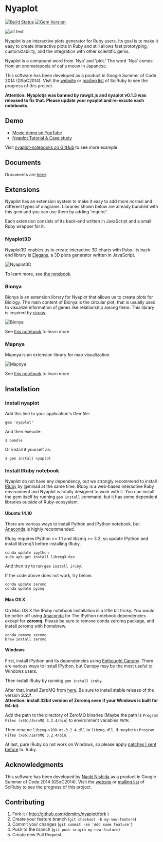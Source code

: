 # Nyaplot
[![Build Status](https://travis-ci.org/domitry/nyaplot.svg?branch=v2)](https://travis-ci.org/domitry/nyaplot)
[![Gem Version](https://badge.fury.io/rb/nyaplot.svg)](http://badge.fury.io/rb/nyaplot)

![alt text](https://dl.dropboxusercontent.com/u/47978121/gsoc/nya_top.png)

Nyaplot is an interactive plots generator for Ruby users. Its goal is to make it easy to create interactive plots in Ruby and still allows fast prototyping, customizability, and the integration with other scientific gems.

Nyaplot is a compound word from 'Nya' and 'plot.' The word 'Nya' comes from an onomatopoeia of cat's meow in Japanese.

This software has been developed as a product in Google Summer of Code 2014 (GSoC2014). Visit the [website]((http://sciruby.com/blog/)) or [mailing list](https://groups.google.com/forum/#!forum/sciruby-dev) of SciRuby to see the progress of this project.

**Attention: Nyaplotjs was banned by rawgit.js and nyaplot v0.1.3 was released to fix that. Please update your nyaplot and re-excute each notebooks.**

## Demo

+ [Movie demo on YouTube](https://www.youtube.com/watch?v=ZxjqsIluM88)
+ [Nyaplot Tutorial & Case study](http://nbviewer.ipython.org/github/domitry/nyaplot/blob/master/examples/notebook/Index.ipynb)

Visit [nyaplot-notebooks on GitHub](https://github.com/domitry/nyaplot-notebooks) to see more example.

## Documents

Documents are [here](http://rubydoc.info/github/domitry/nyaplot/master/frames).

## Extensions

Nyaplot has an extension system to make it easy to add more normal and different types of diagrams.
Libraries shown below are already bundled with this gem and you can use them by adding 'require'.

Each extension consists of its back-end written in JavaScript and a small Ruby wrapper for it. 

### Nyaplot3D

Nyaplot3D enables us to create interactive 3D charts with Ruby.
Its back-end library is [Elegans](https://github.com/domitry/elegans), a 3D plots generator written in JavaScript.

![Nyaplot3D](https://dl.dropboxusercontent.com/u/47978121/gsoc/nyaplot3d_top.png)

To learn more, see [the notebook](http://nbviewer.ipython.org/github/domitry/Nyaplot/blob/master/examples/notebook/3DPlot.ipynb).

### Bionya

Bionya is an extension library for Nyaplot that allows us to create plots for Biology. The main content of Bionya is the circular plot, that is usually used to visualize information of genes like relationship among them. This library is inspired by [circos](http://circos.ca/).

![Bionya](https://dl.dropboxusercontent.com/u/47978121/gsoc/bionya_top.png)

See [this notebook](http://nbviewer.ipython.org/github/domitry/nyaplot/blob/master/examples/notebook/Bionya.ipynb) to learn more.

### Mapnya

Mapnya is an extension library for map visualization.

![Mapnya](https://dl.dropboxusercontent.com/u/47978121/gsoc/mapnya_top.png)

See [this notebook](http://nbviewer.ipython.org/github/domitry/nyaplot/blob/master/examples/notebook/Mapnya.ipynb) to learn more.

## Installation
### Install nyaplot
<!--
### Build and install nyaplot
This gem is still under development and is not registered to RubyGems.org. Therefore clone this repository and build gem by yourself to try it.

Clone this repository:

    git clone git@github.com:domitry/nyaplot.git
    
And then build and install using gem command:

    cd nyaplot
    gem build nyaplot.gemspec
    gem install nyaplot-0.0.1.gem
-->

Add this line to your application's Gemfile:

    gem 'nyaplot'

And then execute:

    $ bundle

Or install it yourself as:

    $ gem install nyaplot


### Install IRuby notebook
Nyaplot do not have any dependency, but we strongly recommend to install [IRuby](https://github.com/minad/iruby) by @minad at the same time.
IRuby is a web-based interactive Ruby environment and Nyaplot is totally designed to work with it.
You can install the gem itself by running `gem install` command, but it has some dependent libraries outside of Ruby-ecosystem.

#### Ubuntu 14.10

There are various ways to install Python and IPython notebook, but [Anaconda](https://store.continuum.io/cshop/anaconda/) is highly recommended.

IRuby requires IPython >= 1.1 and libzmq >= 3.2, so update IPython and install libzmq3 before installing IRuby.

```shell
conda update ipython
sudo apt-get install libzmq3-dev
```
And then try to run `gem install iruby`.

If the code above does not work, try below.

```shell
conda update zeromq
conda update pyzmq
```

#### Mac OS X

On Mac OS X the IRuby notebook installation is a little bit tricky.
You would be better off using [Anaconda](https://store.continuum.io/cshop/anaconda/) for The IPython notebook dependencies except for **zeromq**.
Please be sure to remove conda zeromq package, and install zeromq with homebrew.

```shell
conda remove zeromq
brew install zeromq
```

#### Windows

First, install IPython and its dependencies using [Enthought Canopy](https://www.enthought.com/). There are various ways to install IPython, but Canopy may be the most useful to Windows users.

Then install IRuby by running `gem install iruby`.

After that, install ZeroMQ from [here](http://zeromq.org/area:download). Be sure to install stable release of the version **3.2.?**.  
**Attention: install 32bit version of Zeromq even if your Windows is built for 64-bit.**

Add the path to the directory of ZeroMQ binaries (Maybe the path is `Program Files (x86)/ZeroMQ 3.2.4/bin`) to environment variables `PATH`.

Then rename `libzmq-v100-mt-3_2_4.dll` to `libzmq.dll`. It maybe in `Program Files (x86)/ZeroMQ 3.2.4/bin`.

At last, pure IRuby do not work on Windows, so please apply [patches I sent before](https://github.com/minad/iruby/pull/30) to IRuby.

## Acknowledgments

This software has been developed by [Naoki Nishida](https://github.com/domitry) as a product in Google Summer of Code 2014 (GSoC2014). Visit the [website]((http://sciruby.com/blog/)) or [mailing list](https://groups.google.com/forum/#!forum/sciruby-dev) of SciRuby to see the progress of this project.


## Contributing

1. Fork it ( http://github.com/domitry/nyaplot/fork )
2. Create your feature branch (`git checkout -b my-new-feature`)
3. Commit your changes (`git commit -am 'Add some feature'`)
4. Push to the branch (`git push origin my-new-feature`)
5. Create new Pull Request
